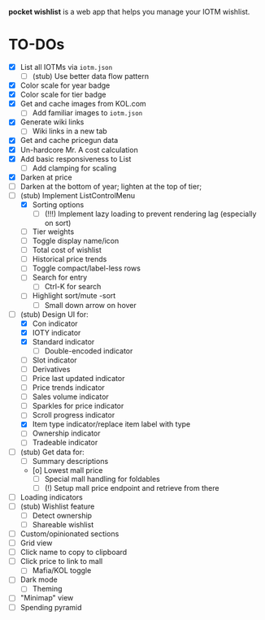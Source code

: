 **pocket wishlist** is a web app that helps you manage your IOTM wishlist.

# TO-DOs

- [x] List all IOTMs via `iotm.json`
  - [ ] (stub) Use better data flow pattern
- [x] Color scale for year badge
- [x] Color scale for tier badge
- [x] Get and cache images from KOL.com
  - [ ] Add familiar images to `iotm.json`
- [x] Generate wiki links
  - [ ] Wiki links in a new tab
- [x] Get and cache pricegun data
- [x] Un-hardcore Mr. A cost calculation
- [x] Add basic responsiveness to List
  - [ ] Add clamping for scaling
- [x] Darken at price
- [ ] Darken at the bottom of year; lighten at the top of tier;
- [ ] (stub) Implement ListControlMenu
  - [x] Sorting options
    - [ ] (!!!) Implement lazy loading to prevent rendering lag (especially on sort)
  - [ ] Tier weights
  - [ ] Toggle display name/icon
  - [ ] Total cost of wishlist
  - [ ] Historical price trends
  - [ ] Toggle compact/label-less rows
  - [ ] Search for entry
    - [ ] Ctrl-K for search
  - [ ] Highlight sort/mute -sort
    - [ ] Small down arrow on hover
- [ ] (stub) Design UI for:
  - [x] Con indicator
  - [x] IOTY indicator
  - [x] Standard indicator
    - [ ] Double-encoded indicator
  - [ ] Slot indicator
  - [ ] Derivatives
  - [ ] Price last updated indicator
  - [ ] Price trends indicator
  - [ ] Sales volume indicator
  - [ ] Sparkles for price indicator
  - [ ] Scroll progress indicator
  - [x] Item type indicator/replace item label with type
  - [ ] Ownership indicator
  - [ ] Tradeable indicator
- [ ] (stub) Get data for:
  - [ ] Summary descriptions
  - [o] Lowest mall price
    - [ ] Special mall handling for foldables
    - [ ] (!) Setup mall price endpoint and retrieve from there
- [ ] Loading indicators
- [ ] (stub) Wishlist feature
  - [ ] Detect ownership
  - [ ] Shareable wishlist
- [ ] Custom/opinionated sections
- [ ] Grid view
- [ ] Click name to copy to clipboard
- [ ] Click price to link to mall
  - [ ] Mafia/KOL toggle
- [ ] Dark mode
  - [ ] Theming
- [ ] "Minimap" view
- [ ] Spending pyramid
